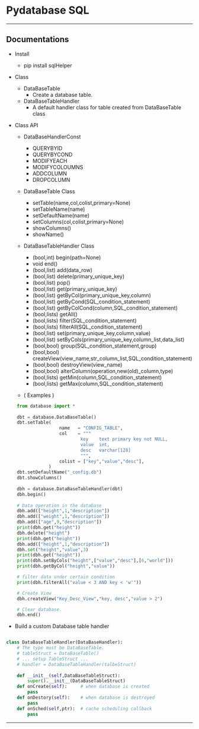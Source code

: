# Pydatabase SQL
---------------------------------------
## Documentations
* Install
  * pip install sqlHelper
* Class
  * DataBaseTable
    * Create a database table.
  * DataBaseTableHandler
    * A default handler class for table created from DataBaseTable class
    
* Class API
    * DataBaseHandlerConst
      * QUERYBYID
      * QUERYBYCOND
      * MODIFYEACH
      * MODIFYCOLOUMNS
      * ADDCOLUMN
      * DROPCOLUMN
      
    * DataBaseTable Class
      * setTable(name,col,colist,primary=None)
      * setTableName(name)     
      * setDefaultName(name)
      * setColumns(col,colist,primary=None)
      * showColumns()
      * showName()
          
          
    * DataBaseTableHandler Class
      * (bool,int)   begin(path=None)
      * void         end()
      * (bool,list)  add(data_row)
      * (bool,list)  delete(primary_unique_key)
      * (bool,list)  pop()
      * (bool,list)  get(primary_unique_key)
      * (bool,list)  getByCol(primary_unique_key,column)
      * (bool,list)  getByCond(SQL_condition_statement)
      * (bool,list)  getByColCond(column,SQL_condition_statement)
      * (bool,lists) getAll()
      * (bool,lists) filter(SQL_condition_statement)
      * (bool,lists) filterAll(SQL_condition_statement)
      * (bool,list)  set(primary_unique_key,column,value)
      * (bool,list)  setByCols(primary_unique_key,column_list,data_list)
      * (bool,bool)  group(SQL_condition_statement,group)
      * (bool,bool)  createView(view_name,str_column_list,SQL_condition_statement)
      * (bool,bool)  destroyView(view_name)
      * (bool,bool)  alterColumn(operation,new(old)_column,type)
      * (bool,lists) getMin(column,SQL_condition_statement)
      * (bool,lists) getMax(column,SQL_condition_statement)

      
    * ( Examples )
```python
    from database import *
    
    dbt = database.DataBaseTable()
    dbt.setTable(
                    name   = "CONFIG_TABLE",
                    col    = """
                            key    text primary key not NULL,
                            value  int,
                            desc   varchar[128]
                            """,
                    colist = ["key","value","desc"],
                )
    dbt.setDefaultName("_config.db")
    dbt.showColumns()
    
    dbh = database.DataBaseTableHandler(dbt)
    dbh.begin()
  
    # Data operation in the database
    dbh.add(["height",1,"description"])
    dbh.add(["weight",1,"description"])
    dbh.add(["age",9,"description"])
    print(dbh.get("height"))
    dbh.delete("height")
    print(dbh.get("height"))
    dbh.add(["height",1,"description"])
    dbh.set("height","value",3)
    print(dbh.get("height"))
    print(dbh.setByCols("height",["value","desc"],[6,"world"]))
    print(dbh.getByCol("height","value"))

    # filter data under certain condition
    print(dbh.filterAll("value < 3 AND key < 'w'"))

    # Create View
    dbh.createView("Key_Desc_View","key, desc","value > 2")

    # Clear database.
    dbh.end()
```

* Build a custom Database table handler
```python

class DataBaseTableHandler(DataBaseHandler):
    # The type must be DataBaseTable.
    # tableStruct = DataBaseTable()
    # ... setup TableStruct ...
    # handler = DataBaseTableHandler(talbeStruct)
    
    def __init__(self,DataBaseTableStruct):
        super().__init__(DataBaseTableStruct)
    def onCreate(self):     # when database is created
        pass
    def onDestory(self):    # when database is destroyed
        pass
    def onSched(self,ptr):  # cache scheduling callback
        pass
```
      
---------------------------------------